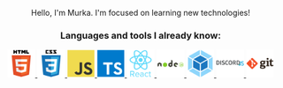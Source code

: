 <p align="center">Hello, I'm Murka. I'm focused on learning new technologies!</p>

<h3 align="center">Languages and tools I already know:</h3>
<p align="center">
    <a href="https://www.w3schools.com/html/">
      <img src="https://raw.githubusercontent.com/devicons/devicon/master/icons/html5/html5-original-wordmark.svg" width="50" height="50" style="max-width: 100%;">
    </a>
    <a href="https://www.w3schools.com/css/">
      <img src="https://raw.githubusercontent.com/devicons/devicon/master/icons/css3/css3-original-wordmark.svg" width="50" height="50" style="max-width: 100%;">
    </a>
    <a href="https://developer.mozilla.org/en-US/docs/Learn/JavaScript">
      <img src="https://raw.githubusercontent.com/devicons/devicon/master/icons/javascript/javascript-original.svg" width="50" height="50" style="max-width: 100%;">
    </a>
    <a href="https://www.typescriptlang.org/">
      <img src="https://raw.githubusercontent.com/devicons/devicon/master/icons/typescript/typescript-original.svg" width="50" height="50" style="max-width: 100%;">
    </a>
    <a href="https://reactjs.org/">
      <img src="https://raw.githubusercontent.com/devicons/devicon/master/icons/react/react-original-wordmark.svg" width="50" height="50" style="max-width: 100%;">
    </a>
    <a href="https://nodejs.org/en/">
      <img src="https://raw.githubusercontent.com/devicons/devicon/master/icons/nodejs/nodejs-original-wordmark.svg" width="50" height="50" style="max-width: 100%;">
    </a>
    <a href="https://webpack.js.org/">
      <img src="https://raw.githubusercontent.com/devicons/devicon/master/icons/webpack/webpack-original.svg" width="50" height="50" style="max-width: 100%;">
    </a>
    <a href="https://discord.js.org/#/">
      <img src="https://raw.githubusercontent.com/devicons/devicon/master/icons/discordjs/discordjs-original-wordmark.svg" width="50" height="50" style="max-width: 100%;">
    </a>
    <a href="https://git-scm.com/">
      <img src="https://raw.githubusercontent.com/devicons/devicon/master/icons/git/git-original-wordmark.svg" width="50" height="50" style="max-width: 100%;">
    </a>
 </p>
